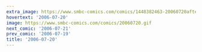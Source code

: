 ```yaml
---
extra_image: https://www.smbc-comics.com/comics/1448382463-20060720after.png
hovertext: '2006-07-20'
image: https://www.smbc-comics.com/comics/20060720.gif
next_comic: '2006-07-21'
prev_comic: '2006-07-19'
title: '2006-07-20'
---
```


